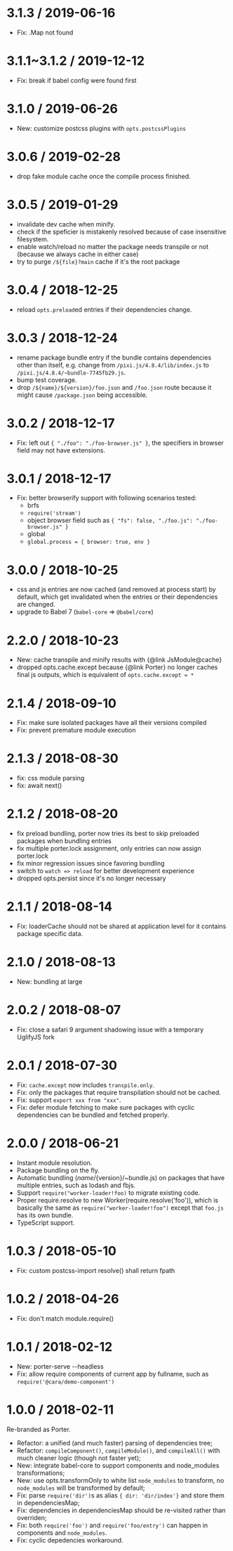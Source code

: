 3.1.3 / 2019-06-16
==================

  * Fix: .Map not found


3.1.1~3.1.2 / 2019-12-12
==================

  * Fix: break if babel config were found first

3.1.0 / 2019-06-26
==================

  * New: customize postcss plugins with `opts.postcssPlugins`

3.0.6 / 2019-02-28
==================

  * drop fake module cache once the compile process finished.

3.0.5 / 2019-01-29
==================

  * invalidate dev cache when minify.
  * check if the speficier is mistakenly resolved because of case insensitive filesystem.
  * enable watch/reload no matter the package needs transpile or not (because we always cache in either case)
  * try to purge `/${file}?main` cache if it's the root package

3.0.4 / 2018-12-25
==================

  * reload `opts.preload`ed entries if their dependencies change.

3.0.3 / 2018-12-24
==================

  * rename package bundle entry if the bundle contains dependencies other than itself, e.g. change from `/pixi.js/4.8.4/lib/index.js` to `/pixi.js/4.8.4/~bundle-7745fb29.js`.
  * bump test coverage.
  * drop `/${name}/${version}/foo.json` and `/foo.json` route because it might cause `/package.json` being accessible.

3.0.2 / 2018-12-17
==================

  * Fix: left out `{ "./foo": "./foo-browser.js" }`, the specifiers in browser field may not have extensions.

3.0.1 / 2018-12-17
==================

  * Fix: better browserify support with following scenarios tested:
    * brfs
    * `require('stream')`
    * object browser field such as `{ "fs": false, "./foo.js": "./foo-browser.js" }`
    * global
    * `global.process = { browser: true, env }`

3.0.0 / 2018-10-25
==================

  * css and js entries are now cached (and removed at process start) by default, which get invalidated when the entries or their dependencies are changed.
  * upgrade to Babel 7 (`babel-core` => `@babel/core`)

2.2.0 / 2018-10-23
==================

  * New: cache transpile and minify results with {@link JsModule@cache}
  * dropped opts.cache.except because {@link Porter} no longer caches final js outputs, which is equivalent of `opts.cache.except = *`

2.1.4 / 2018-09-10
==================

  * Fix: make sure isolated packages have all their versions compiled
  * Fix: prevent premature module execution

2.1.3 / 2018-08-30
==================

  * fix: css module parsing
  * fix: await next()

2.1.2 / 2018-08-20
==================

  * fix preload bundling, porter now tries its best to skip preloaded packages when bundling entries
  * fix multiple porter.lock assignment, only entries can now assign porter.lock
  * fix minor regression issues since favoring bundling
  * switch to `watch => reload` for better development experience
  * dropped opts.persist since it's no longer necessary

2.1.1 / 2018-08-14
==================

  * Fix: loaderCache should not be shared at application level for it contains package specific data.

2.1.0 / 2018-08-13
==================

  * New: bundling at large

2.0.2 / 2018-08-07
==================

  * Fix: close a safari 9 argument shadowing issue with a temporary UglifyJS fork

2.0.1 / 2018-07-30
==================

  * Fix: `cache.except` now includes `transpile.only`.
  * Fix: only the packages that require transpilation should not be cached.
  * Fix: support `export xxx from "xxx"`.
  * Fix: defer module fetching to make sure packages with cyclic dependencies can be bundled and fetched properly.

2.0.0 / 2018-06-21
==================

  * Instant module resolution.
  * Package bundling on the fly.
  * Automatic bundling (${name}/${version}/~bundle.js) on packages that have multiple entries, such as lodash and fbjs.
  * Support `require("worker-loader!foo)` to migrate existing code.
  * Proper require.resolve to new Worker(require.resolve('foo')), which is basically the same as `require("worker-loader!foo")` except that `foo.js` has its own bundle.
  * TypeScript support.

1.0.3 / 2018-05-10
==================

  * Fix: custom postcss-import resolve() shall return fpath

1.0.2 / 2018-04-26
==================

  * Fix: don't match module.require()

1.0.1 / 2018-02-12
==================

  * New: porter-serve --headless
  * Fix: allow require components of current app by fullname, such as `require('@cara/demo-component')`

1.0.0 / 2018-02-11
==================

Re-branded as Porter.

  * Refactor: a unified (and much faster) parsing of dependencies tree;
  * Refactor: `compileComponent()`, `compileModule()`, and `compileAll()` with much cleaner logic (though not faster yet);
  * New: integrate babel-core to support components and node_modules transformations;
  * New: use opts.transformOnly to white list `node_modules` to transform, no `node_modules` will be transformed by default;
  * Fix: parse `require('dir')`s as alias `{ dir: 'dir/index'}` and store them in dependenciesMap;
  * Fix: dependencies in dependenciesMap should be re-visited rather than overriden;
  * Fix: both `require('foo')` and `require('foo/entry')` can happen in components and `node_modules`.
  * Fix: cyclic depedencies workaround.
